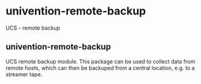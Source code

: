 # univention-remote-backup
UCS - remote backup

## univention-remote-backup
UCS remote backup module. This package can be used to collect data from remote hosts, which can then be backuped from a central location, e.g. to a streamer tape.

